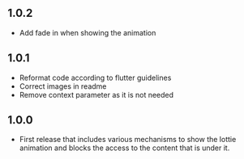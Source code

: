 ## 1.0.2
* Add fade in when showing the animation

## 1.0.1

* Reformat code according to flutter guidelines
* Correct images in readme
* Remove context parameter as it is not needed

## 1.0.0

* First release that includes various mechanisms to show the lottie animation and blocks the access to the content that is under it.
